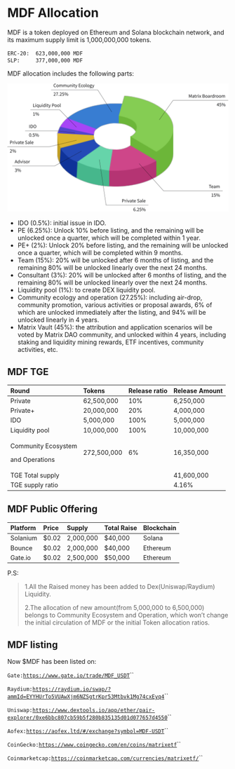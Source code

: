 # MDF Allocation

MDF is a token deployed on Ethereum and Solana blockchain network, and its maximum supply limit is 1,000,000,000 tokens.

```text
ERC-20:  623,000,000 MDF
SLP:     377,000,000 MDF
```

MDF allocation includes the following parts:

![MDF allocation](../.gitbook/assets/bing-tu-2.png)

* IDO \(0.5%\): initial issue in IDO.
* PE \(6.25%\): Unlock 10% before listing, and the remaining will be unlocked once a quarter, which will be completed within 1 year.
* PE+ \(2%\): Unlock 20% before listing, and the remaining will be unlocked once a quarter, which will be completed within 9 months.
* Team \(15%\): 20% will be unlocked after 6 months of listing, and the remaining 80% will be unlocked linearly over the next 24 months.
* Consultant \(3%\): 20% will be unlocked after 6 months of listing, and the remaining 80% will be unlocked linearly over the next 24 months.
* Liquidity pool \(1%\): to create DEX liquidity pool.
* Community ecology and operation \(27.25%\): including air-drop, community promotion, various activities or proposal awards, 6% of which are unlocked immediately after the listing, and 94% will be unlocked linearly in 4 years.
* Matrix Vault \(45%\): the attribution and application scenarios will be voted by Matrix DAO community, and unlocked within 4 years, including staking and liquidity mining rewards, ETF incentives, community activities, etc.

## MDF TGE

<table>
  <thead>
    <tr>
      <th style="text-align:left">Round</th>
      <th style="text-align:left">Tokens</th>
      <th style="text-align:left">Release ratio</th>
      <th style="text-align:left">Release Amount</th>
    </tr>
  </thead>
  <tbody>
    <tr>
      <td style="text-align:left">Private</td>
      <td style="text-align:left">62,500,000</td>
      <td style="text-align:left">10%</td>
      <td style="text-align:left">6,250,000</td>
    </tr>
    <tr>
      <td style="text-align:left">Private+</td>
      <td style="text-align:left">20,000,000</td>
      <td style="text-align:left">20%</td>
      <td style="text-align:left">4,000,000</td>
    </tr>
    <tr>
      <td style="text-align:left">IDO</td>
      <td style="text-align:left">5,000,000</td>
      <td style="text-align:left">100%</td>
      <td style="text-align:left">5,000,000</td>
    </tr>
    <tr>
      <td style="text-align:left">Liquidity pool</td>
      <td style="text-align:left">10,000,000</td>
      <td style="text-align:left">100%</td>
      <td style="text-align:left">10,000,000</td>
    </tr>
    <tr>
      <td style="text-align:left">
        <p>Community Ecosystem</p>
        <p>and Operations</p>
      </td>
      <td style="text-align:left">272,500,000</td>
      <td style="text-align:left">6%</td>
      <td style="text-align:left">16,350,000</td>
    </tr>
    <tr>
      <td style="text-align:left">TGE Total supply</td>
      <td style="text-align:left"></td>
      <td style="text-align:left"></td>
      <td style="text-align:left">41,600,000</td>
    </tr>
    <tr>
      <td style="text-align:left">TGE supply ratio</td>
      <td style="text-align:left"></td>
      <td style="text-align:left"></td>
      <td style="text-align:left">4.16%</td>
    </tr>
  </tbody>
</table>

## MDF Public Offering

| Platform | Price | Supply | Total Raise | Blockchain |
| :--- | :--- | :--- | :--- | :--- |
| Solanium | $0.02 | 2,000,000 | $40,000 | Solana |
| Bounce | $0.02 | 2,000,000 | $40,000 | Ethereum |
| Gate.io | $0.02 | 2,500,000 | $50,000 | Ethereum |

P.S: 

> 1.All the Raised money has been added to Dex\(Uniswap/Raydium\) Liquidity.
>
> 2.The allocation of new amount\(from 5,000,000 to 6,500,000\) belongs to Community Ecosystem and Operation, which won’t change the initial circulation of MDF or the initial Token allocation ratios.

## MDF listing

Now $MDF has been listed on:

`Gate:`[`https://www.gate.io/trade/MDF_USDT`](https://www.gate.io/trade/MDF_USDT)\`\`

`Raydium:`[`https://raydium.io/swap/?ammId=EYYHUrTo5VUAwXjm6NZSgtrKpr53Mtbvk1Mg74cxEyq4`](https://raydium.io/swap/?ammId=EYYHUrTo5VUAwXjm6NZSgtrKpr53Mtbvk1Mg74cxEyq4)\`\`

`Uniswap:`[`https://www.dextools.io/app/ether/pair-explorer/0xe6bbc807cb59b5f280b835135d01d077657d4550`](https://www.dextools.io/app/ether/pair-explorer/0xe6bbc807cb59b5f280b835135d01d077657d4550)\`\`

`Aofex:`[`https://aofex.ltd/#/exchange?symbol=MDF-USDT`](https://aofex.ltd/#/exchange?symbol=MDF-USDT)\`\`

`CoinGecko:`[`https://www.coingecko.com/en/coins/matrixetf`](https://www.coingecko.com/en/coins/matrixetf)\`\`

`Coinmarketcap:`[`https://coinmarketcap.com/currencies/matrixetf/`](https://coinmarketcap.com/currencies/matrixetf/)\`\`

